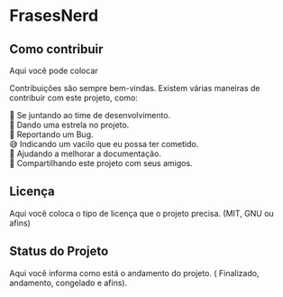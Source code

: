 # FrasesNerd

## Como contribuir

Aqui você pode colocar

Contribuições são sempre bem-vindas. Existem várias maneiras de contribuir com este projeto, como:

💪 Se juntando ao time de desenvolvimento.<br/>
🌟 Dando uma estrela no projeto.<br/>
🐛 Reportando um Bug.<br/>
😅 Indicando um vacilo que eu possa ter cometido.<br/>
📄 Ajudando a melhorar a documentação.<br/>
🚀 Compartilhando este projeto com seus amigos.<br/>
## Licença

Aqui você coloca o tipo de licença que o projeto precisa. (MIT, GNU ou afins)

## Status do Projeto

Aqui você informa como está o andamento do projeto. ( Finalizado, andamento, congelado e afins).